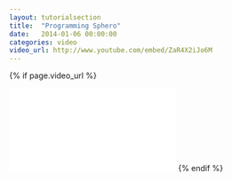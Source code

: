 ```yaml
---
layout: tutorialsection
title:  "Programming Sphero"
date:   2014-01-06 00:00:00
categories: video
video_url: http://www.youtube.com/embed/ZaR4X2iJo6M
---
```


{% if page.video_url %}
<iframe src="{{ page.video_url }}" frameborder="0"></iframe>
{% endif %}